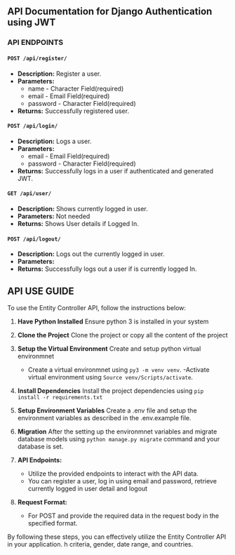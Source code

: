## API Documentation for Django Authentication using JWT

### API ENDPOINTS

#### `POST /api/register/`

- **Description:** Register a user.
- **Parameters:**
  - name - Character Field(required)
  - email - Email Field(required)
  - password - Character Field(required)
- **Returns:** Successfully registered user.

#### `POST /api/login/`

- **Description:** Logs a user.
- **Parameters:**
  - email - Email Field(required)
  - password - Character Field(required)
- **Returns:** Successfully logs in a user if authenticated and generated JWT.

#### `GET /api/user/`

- **Description:** Shows currently logged in user.
- **Parameters:** Not needed
- **Returns:** Shows User details if Logged In.

#### `POST /api/logout/`

- **Description:** Logs out the currently logged in user.
- **Parameters:**
- **Returns:** Successfully logs out a user if is currently logged In.

## API USE GUIDE

To use the Entity Controller API, follow the instructions below:

1. **Have Python Installed** Ensure python 3 is installed in your system

2. **Clone the Project** Clone the project or copy all the content of the project

3. **Setup the  Virtual Environment** Create and setup python virtual environmnet
    - Create a virtual environmnet using `py3 -m venv venv`. 
    -Activate virtual environment using `Source venv/Scripts/activate`.

4. **Install Dependencies** Install the project dependencies using `pip install -r requirements.txt`

5. **Setup Environment Variables** Create a .env file and setup the environment variables as described in the .env.example file.

6. **Migration** After the setting up the environmnet variables and migrate database models using `python manage.py migrate` command and your database is set.

7. **API Endpoints:**
   - Utilize the provided endpoints to interact with the API data.
   - You can register a user, log in using email and password, retrieve currently logged in user detail  and logout

8. **Request Format:**
   - For POST and provide the required data in the request body in the specified format.


By following these steps, you can effectively utilize the Entity Controller API in your application.
h criteria, gender, date range, and countries.

